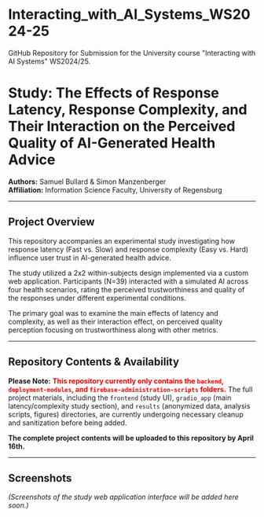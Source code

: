# Interacting_with_AI_Systems_WS2024-25
GitHub Repository for Submission for the University course "Interacting with AI Systems" WS2024/25.

# Study: The Effects of Response Latency, Response Complexity, and Their Interaction on the Perceived Quality of AI-Generated Health Advice

**Authors:** Samuel Bullard & Simon Manzenberger  
**Affiliation:** Information Science Faculty, University of Regensburg

---

## Project Overview

This repository accompanies an experimental study investigating how response latency (Fast vs. Slow) and response complexity (Easy vs. Hard) influence user trust in AI-generated health advice.

The study utilized a 2x2 within-subjects design implemented via a custom web application. Participants (N=39) interacted with a simulated AI across four health scenarios, rating the perceived trustworthiness and quality of the responses under different experimental conditions.

The primary goal was to examine the main effects of latency and complexity, as well as their interaction effect, on perceived quality perception focusing on trustworthiness along with other metrics.

---

## Repository Contents & Availability

**Please Note:** <font color="red">**This repository currently only contains the `backend`, `deployment-modules`, and `firebase-administration-scripts` folders.**</font> The full project materials, including the `frontend` (study UI), `gradio_app` (main latency/complexity study section), and `results` (anonymized data, analysis scripts, figures) directories, are currently undergoing necessary cleanup and sanitization before being added.

**The complete project contents will be uploaded to this repository by April 16th.**

---

## Screenshots

*(Screenshots of the study web application interface will be added here soon.)*
